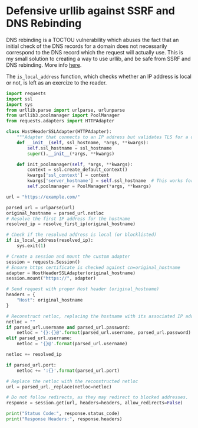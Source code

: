 Defensive urllib against SSRF and DNS Rebinding
============================================

DNS rebinding is a TOCTOU vulnerability which abuses the fact that an initial check of the DNS records for a domain does not necessarily correspond to the DNS record which the request will actually use.
This is my small solution to creating a way to use urllib, and be safe from SSRF and DNS rebinding. More info [here](https://joshua.hu/solving-fixing-interesting-problems-python-dns-rebindind-requests).

The `is_local_address` function, which checks whether an IP address is local or not, is left as an exercize to the reader.

```python
import requests
import ssl
import sys
from urllib.parse import urlparse, urlunparse
from urllib3.poolmanager import PoolManager
from requests.adapters import HTTPAdapter

class HostHeaderSSLAdapter(HTTPAdapter):
    """Adapter that connects to an IP address but validates TLS for a different host."""
    def __init__(self, ssl_hostname, *args, **kwargs):
        self.ssl_hostname = ssl_hostname
        super().__init__(*args, **kwargs)

    def init_poolmanager(self, *args, **kwargs):
        context = ssl.create_default_context()
        kwargs['ssl_context'] = context
        kwargs['server_hostname'] = self.ssl_hostname  # This works for urllib3>=2
        self.poolmanager = PoolManager(*args, **kwargs)

url = "https://example.com/"

parsed_url = urlparse(url)
original_hostname = parsed_url.netloc
# Resolve the first IP address for the hostname
resolved_ip = resolve_first_ip(original_hostname)

# Check if the resolved address is local (or blocklisted)
if is_local_address(resolved_ip):
    sys.exit(1)

# Create a session and mount the custom adapter
session = requests.Session()
# Ensure https certificate is checked against cn=original_hostname
adapter = HostHeaderSSLAdapter(original_hostname)
session.mount("https://", adapter)

# Send request with proper Host header (original_hostname)
headers = {
    "Host": original_hostname
}

# Reconstruct netloc, replacing the hostname with its associated IP address
netloc = ""
if parsed_url.username and parsed_url.password:
    netloc = '{}:{}@'.format(parsed_url.username, parsed_url.password)
elif parsed_url.username:
    netloc = '{}@'.format(parsed_url.username)

netloc += resolved_ip

if parsed_url.port:
    netloc += ':{}'.format(parsed_url.port)

# Replace the netloc with the reconstructed netloc
url = parsed_url._replace(netloc=netloc)

# Do not follow redirects, as they may redirect to blocked addresses.
response = session.get(url, headers=headers, allow_redirects=False)

print("Status Code:", response.status_code)
print("Response Headers:", response.headers)
```
